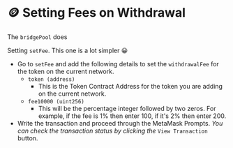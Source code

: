 # 🪙 Setting Fees on Withdrawal

The `bridgePool` does&#x20;

Setting `setFee`. This one is a lot simpler 😀

* Go to `setFee` and add the following details to set the `withdrawalFee` for the token on the current network.
  * `token (address)`
    * This is the Token Contract Address for the token you are adding on the current network.
  * `fee10000 (uint256)`
    * This will be the percentage integer followed by two zeros. For example, if the fee is 1% then enter 100, if it's 2% then enter 200.
* Write the transaction and proceed through the MetaMask Prompts. _You can check the transaction status by clicking the_ `View Transaction` button.
